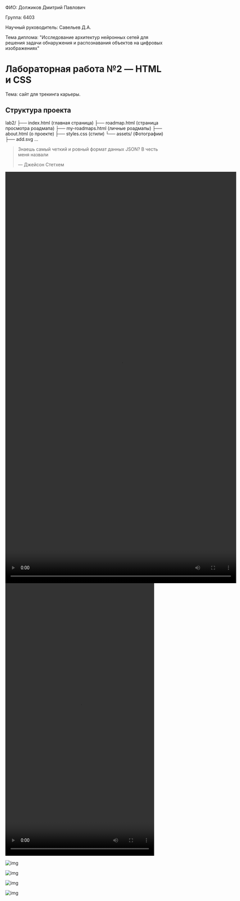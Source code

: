 ФИО: Должиков Дмитрий Павлович

Группа: 6403

Научный руководитель: Савельев Д.А.

Тема диплома: "Исследование архитектур нейронных сетей для решения задачи обнаружения и распознавания объектов на цифровых изображениях"

# Лабораторная работа №2 — HTML и CSS

Тема: сайт для трекинга карьеры.

## Структура проекта

lab2/
├── index.html              (главная страница)
├── roadmap.html            (страница просмотра роадмапа)
├── my-roadmaps.html        (личные роадмапы)
├── about.html              (о проекте)
├── styles.css              (стили)
└── assets/                 (Фотографии)
      	├── add.svg
    	...

> Знаешь самый четкий и ровный формат данных JSON? В честь меня назвали
>
> — Джейсон Стетхем

<video width="720" height="1280" controls>
  <source src="assets/video_2025-10-05_21-19-27.mp4" type="video/mp4">
</video>

<video width="464" height="848" controls>
  <source src="assets/video_2025-10-05_21-30-18.mp4" type="video/mp4">
</video>

![img](assets/photo_2025-09-09_20-23-43.jpg)

![img](assets/photo_2025-08-19_00-23-40.jpg)

![img](assets/photo_2025-08-01_18-17-14.jpg)

![img](assets/photo_2025-07-14_12-07-48.jpg)
